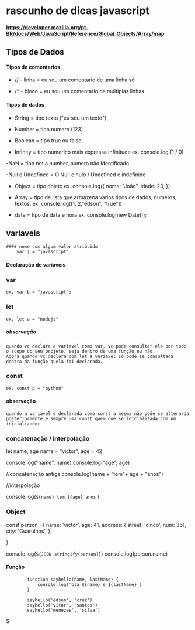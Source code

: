 # rascunho de dicas javascript
####  https://developer.mozilla.org/pt-BR/docs/Web/JavaScript/Reference/Global_Objects/Array/map


## Tipos de Dados

#### Tipos de comentarios
- // - linha = eu sou um comentario de uma linha só

- /* - bloco = eu sou um comentario de múltiplas linhas


#### Tipos de dados
- String = tipo texto ("eu sou um texto")

- Number = tipo numero (123)

- Boolean = tipo true ou false

- Infinity = tipo numerico mais expressa infinitude ex. console.log (1 / 0)

-NaN = tipo not a number, numero não identificado.

-Null e Undefined = O Null e nulo / Undefined e indefinido

- Object = tipo objeto ex. console.log({
    nome: "João",
    idade: 23,
})

- Array = tipo de lista que armazena varios tipos de dados, numeros, textos.
ex. console.log([1, 2,"edson", "true"])

- date = tipo de data e hora
ex. console.log(new Date());

## variaveis

    #### nome com algum valor atribuido 
        var j = "javascript"

#### Declaração de variaveis

### var
    ex. var b = "javascript";

### let
    ex. let a = "nodejs"

##### observação 
    quando vc declara a variavel como var, vc pode consultar ela por todo o scopo do seu projeto, seja dentro de uma função ou não.
    Agora quando vc declara com let a variavel só pode se consultada dentro da função quela foi declarada.

### const 
    ex. const p = "python"

#### observação
    quando a variavel e declarada como const a mesma não pode se alterarda posteriormente e sempre uma const quem que se inicializada com um inicializador
    
### concatenação / interpolação

let name, age
name = "victor",
age = 42;

console.log("name", name)
console.log("age", age)


//concatenação antiga
console.log(name + "tem"+ age + "anos")

//interpolação

console.log(`${name} tem ${age} anos` )



### Object

const person ={
	name: 'victor',
	age: 41,
	address: {
	 street: 'cinco', 
	 num: 361,
	 city: 'Guarulhos',
},

}

console.log(`${JSON.stringify(person)}`)
console.log(person.name)

    
#### Função

            function sayhello(name, lastName) {
                console.log('ola ${name} e ${lastName}')
            }

            sayhello('edson', 'cruz')
            sayhello('vitor', 'santos')
            sayhello('menezes', 'silva')

$$$$$$$$$








